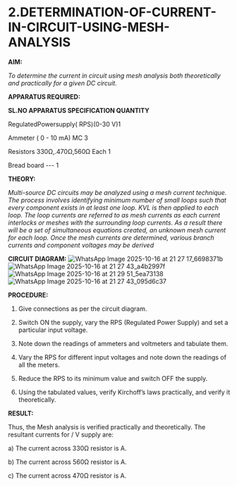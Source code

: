 # 2.DETERMINATION-OF-CURRENT-IN-CIRCUIT-USING-MESH-ANALYSIS

**AIM:**

*To determine the current in circuit using mesh analysis both theoretically and practically for a given DC circuit.*

**APPARATUS REQUIRED:**

**SL.NO	APPARATUS	SPECIFICATION	QUANTITY**

  RegulatedPowersupply( RPS)(0-30 V)1
	
  Ammeter	( 0 - 10 mA) MC	3
	
  Resistors	330Ω,.470Ω,560Ω	Each 1
	
  Bread board	---	1

**THEORY:**

*Multi-source DC circuits may be analyzed using a mesh current technique. The process involves identifying minimum number of small loops such that every component exists in at least one loop. KVL is then applied to each loop. The loop currents are referred to as mesh currents as each current interlocks or meshes with the surrounding loop currents. As a result there will be a set of simultaneous equations created, an unknown mesh current for each loop. Once the mesh currents are determined, various branch currents and component voltages may be derived*

**CIRCUIT DIAGRAM:**
![WhatsApp Image 2025-10-16 at 21 27 17_6698371b](https://github.com/user-attachments/assets/d4a85a5f-78e9-44c3-a41f-948c68ad4f33)
![WhatsApp Image 2025-10-16 at 21 27 43_a4b2997f](https://github.com/user-attachments/assets/08ac4ef8-8c22-4c93-bd10-0131d7a9c6e3)
![WhatsApp Image 2025-10-16 at 21 29 51_5ea73138](https://github.com/user-attachments/assets/79ce21c1-a1b3-4ec3-870c-a621951a36c9)
![WhatsApp Image 2025-10-16 at 21 27 43_095d6c37](https://github.com/user-attachments/assets/2f8cd83f-ec9a-4f68-a793-9723abc39ef4)


**PROCEDURE:** 

1.	Give connections as per the circuit diagram.

2.	Switch ON the supply, vary the RPS (Regulated Power Supply) and set a particular input voltage.

3.	Note down the readings of ammeters and voltmeters and tabulate them.

4.	Vary the RPS for different input voltages and note down the readings of all the meters.

5.	Reduce the RPS to its minimum value and switch OFF the supply.

6.	Using the tabulated values, verify Kirchoff’s laws practically, and verify it theoretically.

   **RESULT:**

Thus, the Mesh analysis is verified practically and theoretically. The resultant currents for 	/	V supply are:

a)	The current across 330Ω resistor is	A.

b)	The current across 560Ω resistor is	A.

c)	The current across 470Ω resistor is	A.

